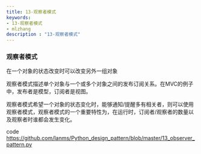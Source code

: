 ```yaml
---
title: 13-观察者模式
keywords:
- 13-观察者模式
- mlzhang
description : "13-观察者模式"
---
```

### 观察者模式

在一个对象的状态改变时可以改变另外一组对象

观察者模式描述单个对象与一个或多个对象之间的发布订阅关系。在MVC的例子中，发布者是模型，订阅者是视图。



观察者模式希望一个对象的状态变化时，能够通知/提醒多有相关者，则可以使用观察者模式，观察者模式的一个重要特性为，在运行时，订阅者/观察者的数量以及观察者时谁都会发生变化。





code <https://github.com/lanms/Python_design_pattern/blob/master/13_observer_pattern.py>